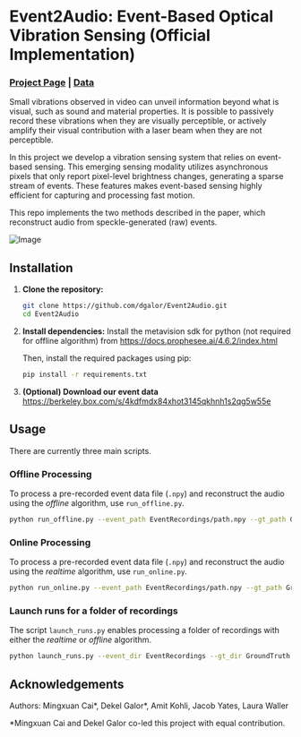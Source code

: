 #  Event2Audio: Event-Based Optical Vibration Sensing (Official Implementation)
### [Project Page](https://mingxuancai.github.io/event2audio/) | [Data](https://berkeley.box.com/s/4kdfmdx84xhot3145qkhnh1s2qg5w55e)

Small vibrations observed in video can unveil information beyond what is visual, such as sound and material properties. It is possible to passively record these vibrations when they are visually perceptible, or actively amplify their visual contribution with a laser beam when they are not perceptible.

In this project we develop a vibration sensing system that relies on event-based sensing. This emerging sensing modality utilizes asynchronous pixels that only report pixel-level brightness changes, generating a sparse stream of events. These features makes event-based sensing highly efficient for capturing and processing fast motion.

This repo implements the two methods described in the paper, which reconstruct audio from speckle-generated (raw) events.

![Image](https://github.com/user-attachments/assets/493503b6-02e6-43a8-a5c1-d83b6fdc2222)

## Installation

1. **Clone the repository:**
   ```bash
   git clone https://github.com/dgalor/Event2Audio.git
   cd Event2Audio
   ```

2. **Install dependencies:**
   Install the metavision sdk for python (not required for offline algorithm) from https://docs.prophesee.ai/4.6.2/index.html
   
   Then, install the required packages using pip:
   ```bash
   pip install -r requirements.txt
   ```

3. **(Optional) Download our event data**
   https://berkeley.box.com/s/4kdfmdx84xhot3145qkhnh1s2qg5w55e
## Usage

There are currently three main scripts.

### Offline Processing

To process a pre-recorded event data file (`.npy`) and reconstruct the audio using the _offline_ algorithm, use `run_offline.py`.

```bash
python run_offline.py --event_path EventRecordings/path.npy --gt_path GroundTruth/path.wav --out_path Output/path.wav
```

### Online Processing

To process a pre-recorded event data file (`.npy`) and reconstruct the audio using the _realtime_ algorithm, use `run_online.py`.

```bash
python run_online.py --event_path EventRecordings/path.npy --gt_path GroundTruth/path.wav --out_path Output/path.wav
```

### Launch runs for a folder of recordings

The script `launch_runs.py` enables processing a folder of recordings with either the _realtime_ or _offline_ algorithm.

```bash
python launch_runs.py --event_dir EventRecordings --gt_dir GroundTruth --out_dir Output --mode online
```

## Acknowledgements

Authors: Mingxuan Cai*, Dekel Galor*, Amit Kohli, Jacob Yates, Laura Waller

*Mingxuan Cai and Dekel Galor co-led this project with equal contribution.